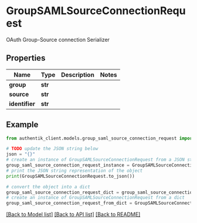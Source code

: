 # GroupSAMLSourceConnectionRequest

OAuth Group-Source connection Serializer

## Properties

Name | Type | Description | Notes
------------ | ------------- | ------------- | -------------
**group** | **str** |  | 
**source** | **str** |  | 
**identifier** | **str** |  | 

## Example

```python
from authentik_client.models.group_saml_source_connection_request import GroupSAMLSourceConnectionRequest

# TODO update the JSON string below
json = "{}"
# create an instance of GroupSAMLSourceConnectionRequest from a JSON string
group_saml_source_connection_request_instance = GroupSAMLSourceConnectionRequest.from_json(json)
# print the JSON string representation of the object
print(GroupSAMLSourceConnectionRequest.to_json())

# convert the object into a dict
group_saml_source_connection_request_dict = group_saml_source_connection_request_instance.to_dict()
# create an instance of GroupSAMLSourceConnectionRequest from a dict
group_saml_source_connection_request_from_dict = GroupSAMLSourceConnectionRequest.from_dict(group_saml_source_connection_request_dict)
```
[[Back to Model list]](../README.md#documentation-for-models) [[Back to API list]](../README.md#documentation-for-api-endpoints) [[Back to README]](../README.md)


